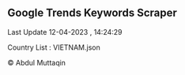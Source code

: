 

## Google Trends Keywords Scraper 
 
Last Update 12-04-2023 , 14:24:29

Country List :
VIETNAM.json



© Abdul Muttaqin 
